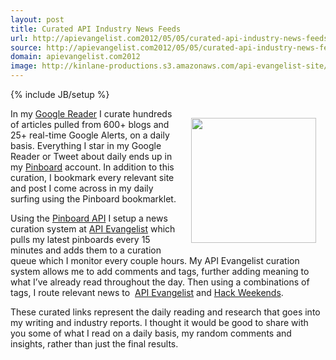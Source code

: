 ```yaml
---
layout: post
title: Curated API Industry News Feeds
url: http://apievangelist.com2012/05/05/curated-api-industry-news-feeds/
source: http://apievangelist.com2012/05/05/curated-api-industry-news-feeds/
domain: apievangelist.com2012
image: http://kinlane-productions.s3.amazonaws.com/api-evangelist-site/blog/pinboard_in_blue.png
---
```

{% include JB/setup %}
<p><img style="padding: 15px;" src="http://kinlane-productions.s3.amazonaws.com/api-evangelist/pinboard/pinboard_in_blue.png" alt="" width="200" align="right" /></p>
<p>In my <a title="Google Reader" href="http://www.google.com/reader/">Google Reader</a> I curate hundreds of articles pulled from 600+ blogs and 25+ real-time Google Alerts, on a daily basis.  Everything I star in my Google Reader or Tweet about daily ends up in my <a title="Pinboard" href="http://pinboard.in/">Pinboard</a> account.  In addition to this curation, I bookmark every relevant site and post I come across in my daily surfing using the Pinboard bookmarklet.</p>
<p>Using the <a title="Pinboard API" href="http://pinboard.in/api/">Pinboard API</a> I setup a news curation system at <a title="API Evangelist" href="http://apievangelist.com">API Evangelist</a> which pulls my latest pinboards every 15 minutes and adds them to a curation queue which I monitor every couple hours.  My API Evangelist curation system allows me to add comments and tags, further adding meaning to what I&rsquo;ve already read throughout the day. Then using a combinations of tags, I route relevant news to&nbsp; <a title="API Evangelist" href="/news/">API Evangelist</a> and <a title="Hack Weekend News" href="http://www.hackweekends.com/news/">Hack Weekends</a>.</p>
<p>These curated links represent the daily reading and research that goes into my writing and industry reports.  I thought it would be good to share with you some of what I read on a daily basis, my random comments and insights, rather than just the final results.</p>
